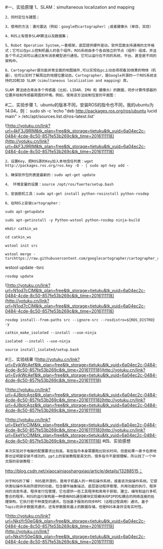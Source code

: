 #一、实验原理
    1、SLAM：simultaneous localization and mapping

    2、同时定位与建图；

    3、使用的方法：激光雷达（例如：google的cartographer）;或者摄像头（单目、双目）

    4、ROS上有很多SLAM算法以及数据集；

    5、Robot Operation System,一套框架，底层提供硬件驱动，软件层面支持通用的文件格式；它可以在pc上控制机器人的各个组件。ROS系统由多个各自独立的节点（组件）组成，并且各个节点之间可以通过发布消息模型进行通信。它可以运行在不同的系统、平台、甚至是不同的架构中。

    6、Cartographer是功能非常全面的地图插件,可以实现在pc上动态得观看3D效果的物体（机器），也可以实时了解周边的地理位置动态。Cartographer，是Google开源的一个ROS系统支持的2D和3D SLAM（simultaneous localization and mapping）库。

    SLAM 算法结合来自多个传感器（比如，LIDAR、IMU 和 摄像头）的数据，同步计算传感器的位置并绘制传感器周围的环境。例如，使用该方法绘制住室的平面图：
#二、实验步骤
    1、ubuntu的版本不同，安装ROS的指令也不同，我的ubuntu为14.04，则：
sudo sh -c 'echo "deb http://packages.ros.org/ros/ubuntu lucid main" > /etc/apt/sources.list.d/ros-latest.list'

![http://yotuku.cn/link?url=4kF3J9RlM&tk_plan=free&tk_storage=tietuku&tk_vuid=6a04ec2c-0484-4cde-8c50-857fe53b269c&tk_time=2016111118](http://yotuku.cn/link?url=4kF3J9RlM&tk_plan=free&tk_storage=tietuku&tk_vuid=6a04ec2c-0484-4cde-8c50-857fe53b269c&tk_time=2016111118)

    2、设置Key，把ROS源的Key加入本地信任列表：wget http://packages.ros.org/ros.key -O - | sudo apt-key add -

    3、确保软件包列表是最新的：sudo apt-get update

    4、 环境变量的设置：source /opt/ros/fuerte/setup.bash

    5、安装脱机工具：sudo apt-get install python-rosinstall python-rosdep

    6、在ROS上安装cartographer：

    sudo apt-getupdate

    sudo apt-getinstall -y Python-wstool python-rosdep ninja-build

    mkdir catkin_ws

    cd catkin_ws

    wstool init src

    wstool merge -    tsrchttps://raw.githubusercontent.com/googlecartographer/cartographer_ros/master/cartographer_ros.rosinstall
wstool update -tsrc

    rosdep update

![http://yotuku.cn/link?url=N1od7cClM&tk_plan=free&tk_storage=tietuku&tk_vuid=6a04ec2c-0484-4cde-8c50-857fe53b269c&tk_time=2016111118](http://yotuku.cn/link?url=N1od7cClM&tk_plan=free&tk_storage=tietuku&tk_vuid=6a04ec2c-0484-4cde-8c50-857fe53b269c&tk_time=2016111118)


    rosdep install--from-paths src --ignore-src --rosdistro=${ROS_DISTRO} -y

    catkin_make_isolated --install --use-ninja

    isolated --install --use-ninja

    source install_isolated/setup.bash

#三、实验结果
![http://yotuku.cn/link?url=EyjkWcAef&tk_plan=free&tk_storage=tietuku&tk_vuid=6a04ec2c-0484-4cde-8c50-857fe53b269c&tk_time=2016111118](http://yotuku.cn/link?url=EyjkWcAef&tk_plan=free&tk_storage=tietuku&tk_vuid=6a04ec2c-0484-4cde-8c50-857fe53b269c&tk_time=2016111118)

![http://yotuku.cn/link?url=4J8plcAgz&tk_plan=free&tk_storage=tietuku&tk_vuid=6a04ec2c-0484-4cde-8c50-857fe53b269c&tk_time=2016111118](http://yotuku.cn/link?url=4J8plcAgz&tk_plan=free&tk_storage=tietuku&tk_vuid=6a04ec2c-0484-4cde-8c50-857fe53b269c&tk_time=2016111118)

![http://yotuku.cn/link?url=EkeYlcClM&tk_plan=free&tk_storage=tietuku&tk_vuid=6a04ec2c-0484-4cde-8c50-857fe53b269c&tk_time=2016111118](http://yotuku.cn/link?url=EkeYlcClM&tk_plan=free&tk_storage=tietuku&tk_vuid=6a04ec2c-0484-4cde-8c50-857fe53b269c&tk_time=2016111118)
#四、实验感想

    本次实验对于电脑的配置要求比较高，有些指令本身需要跑比较长时间，但是如果一直卡在原地那也证明是安装不成功的，ppt上的安装教程是英文的，很多指令不是很理解，所以找了一个中文版的安装教程：
http://blog.csdn.net/xiaocainiaoshangxiao/article/details/13288515；

    对于ROS的了解： ROS是开源的，是用于机器人的一种后操作系统，或者说次级操作系统。它提供类似操作系统所提供的功能，包含硬件抽象描述、底层驱动程序管理、共用功能的执行、程序间的消息传递、程序发行包管理，它也提供一些工具程序和库用于获取、建立、编写和运行多机整合的程序。ROS的运行架构是一种使用ROS通信模块实现模块间P2P的松耦合的网络连接的处理架构，它执行若干种类型的通讯，包括基于服务的同步RPC（远程过程调用）通讯、基于Topic的异步数据流通讯，还有参数服务器上的数据存储。但是ROS本身并没有实时性。
   
![http://yotuku.cn/link?url=NksYr50eG&tk_plan=free&tk_storage=tietuku&tk_vuid=6a04ec2c-0484-4cde-8c50-857fe53b269c&tk_time=2016111119](http://yotuku.cn/link?url=NksYr50eG&tk_plan=free&tk_storage=tietuku&tk_vuid=6a04ec2c-0484-4cde-8c50-857fe53b269c&tk_time=2016111119) 


